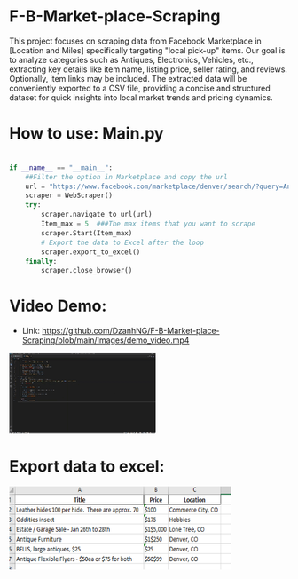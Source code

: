 # F-B-Market-place-Scraping
This project focuses on scraping data from Facebook Marketplace in [Location and Miles] specifically targeting "local pick-up" items. Our goal is to analyze categories such as Antiques, Electronics, Vehicles, etc., extracting key details like item name, listing price, seller rating, and reviews. Optionally, item links may be included. The extracted data will be conveniently exported to a CSV file, providing a concise and structured dataset for quick insights into local market trends and pricing dynamics.


# How to use: Main.py
```python 

if __name__ == "__main__":
    ##Filter the option in Marketplace and copy the url
    url = "https://www.facebook.com/marketplace/denver/search/?query=Antiques%20%26%20Collectibles" 
    scraper = WebScraper()
    try:
        scraper.navigate_to_url(url)
        Item_max = 5  ###The max items that you want to scrape
        scraper.Start(Item_max)
        # Export the data to Excel after the loop
        scraper.export_to_excel()
    finally:
        scraper.close_browser()
```
# Video Demo:
- Link: https://github.com/DzanhNG/F-B-Market-place-Scraping/blob/main/Images/demo_video.mp4

![](https://github.com/DzanhNG/F-B-Market-place-Scraping/blob/main/Images/Gift%20demo.gif)

# Export data to excel:
<img src="./Images\output_data.PNG" width="400" height="150">
